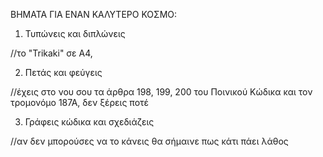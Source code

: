 ΒΗΜΑΤΑ ΓΙΑ ΕΝΑΝ ΚΑΛΥΤΕΡΟ ΚΟΣΜΟ:

1. Τυπώνεις και διπλώνεις

//το "Trikaki" σε Α4, 
<p> </p>

2. Πετάς και φεύγεις

//έχεις στο νου σου τα άρθρα 198, 199, 200 του Ποινικού Κώδικα και τον τρομονόμο 187Α, δεν ξέρεις ποτέ



3. Γράφεις κώδικα και σχεδιάζεις

//αν δεν μπορούσες να το κάνεις θα σήμαινε πως κάτι πάει λάθος
